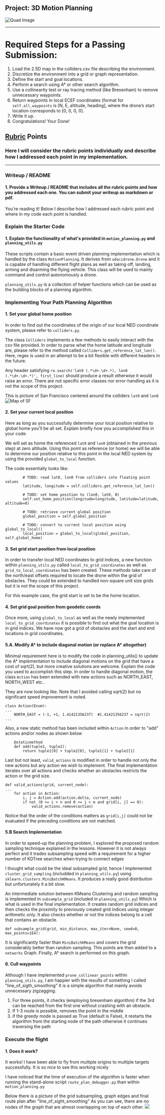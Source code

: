 ## Project: 3D Motion Planning
![Quad Image](./misc/enroute.png)

---


# Required Steps for a Passing Submission:
1. Load the 2.5D map in the colliders.csv file describing the environment.
2. Discretize the environment into a grid or graph representation.
3. Define the start and goal locations.
4. Perform a search using A* or other search algorithm.
5. Use a collinearity test or ray tracing method (like Bresenham) to remove unnecessary waypoints.
6. Return waypoints in local ECEF coordinates (format for `self.all_waypoints` is [N, E, altitude, heading], where the drone’s start location corresponds to [0, 0, 0, 0].
7. Write it up.
8. Congratulations!  Your Done!

## [Rubric](https://review.udacity.com/#!/rubrics/1534/view) Points
### Here I will consider the rubric points individually and describe how I addressed each point in my implementation.  

---
### Writeup / README

#### 1. Provide a Writeup / README that includes all the rubric points and how you addressed each one.  You can submit your writeup as markdown or pdf.  

You're reading it! Below I describe how I addressed each rubric point and where in my code each point is handled.

### Explain the Starter Code

#### 1. Explain the functionality of what's provided in `motion_planning.py` and `planning_utils.py`
These scripts contain a basic event driven planning implementation which is handled by the class `MotionPlanning`. It derives from `udacidrone.Drone` and it is capable of handling different flight plans as well as taking off, landing, arming and disarming the flying vehicle.
This class will be used to mainly command and control autonomously a drone.

`planning_utils.py` is a collection of helper functions which can be used as the building blocks of a planning algorithm.

### Implementing Your Path Planning Algorithm

#### 1. Set your global home position
In order to find out the coordinates of the origin of our local NED coordinate system, please refer to `colliders.py`.

The class `Colliders` implements a few methods to easily interact with the csv file provided. In order to parse what the 
home latitude and longitude are, please refer to the method called `Colliders.get_reference_lat_lon()`. Here, regex is used in an attempt to be a bit flexible with different headers in the future.

Any header satisfying `re.search('lat0 (.*\d+.\d+.*), lon0 (.*\d+.\d+.*)', first_line)` should produce a result otherwise 
it would raise an error. There are not specific error classes nor error-handling as it is not the scope of this project.


This is picture of San Francisco centered around the colliders `lat0` and `lon0`
![Map of SF](./misc/home.png)

#### 2. Set your current local position
Here as long as you successfully determine your local position relative to global home you'll be all set. Explain 
briefly how you accomplished this in your code.

We will set as home the referenced `lat0` and `lon0` (obtained in the previous step) at zero altitude. 
Using this point as reference (or home) we will be able to determine our position relative to this point in the local 
NED system by using the provided `global_to_local` function. 

The code essentially looks like:
```
        # TODO: read lat0, lon0 from colliders into floating point values
        latitude, longitude = self.colliders.get_reference_lat_lon()
        
        # TODO: set home position to (lon0, lat0, 0)
        self.set_home_position(longitude=longitude, latitude=latitude, altitude=0)

        # TODO: retrieve current global position
        global_position = self.global_position

        # TODO: convert to current local position using global_to_local()
        local_position = global_to_local(global_position, self.global_home)
```

#### 3. Set grid start position from local position
In order to transfer local NED coordinates to grid indices, a new function within `planning_utils.py` called 
`local_to_grid_coordinates` as well as `grid_to_local_coordinates` has been created. These methods take care of 
the north/east offsets required to locate the drone within the grid of obstacles. They could be extended to handled 
non-square unit size grids but it is not the scope of this project.

For this example case, the grid start is set to be the home location.

#### 4. Set grid goal position from geodetic coords
Once more, using `global_to_local` as well as the newly implemented `local_to_grid_coordinates` it is possible to find out 
what the goal location is in grid indices. We have now got a grid of obstacles and the start and end locations in grid coordinates.

#### 5.A. Modify A* to include diagonal motion (or replace A* altogether)
Minimal requirement here is to modify the code in planning_utils() to update the A* implementation to include diagonal motions on the grid that have a cost of sqrt(2), but more creative solutions are welcome. Explain the code you used to accomplish this step.
In order to handle diagonal motion, the class `Action` has been extended with new actions such as NORTH_EAST, NORTH_WEST etc..

They are now looking like. Note that I avoided calling sqrt(2) but no significant speed improvement is noted.
```
class Action(Enum):
...
    NORTH_EAST = (-1, +1, 1.41421356237)  #1.41421356237 = sqrt(2)
...
```

Also, a new static method has been included within `Action` in order to "add" actions and/or nodes as shown below 
```
    @staticmethod
    def add(tuple1, tuple2):
        return tuple1[0] + tuple2[0], tuple1[1] + tuple2[1]
```

Last but not least, `valid_actions` is modified in order to handle not only the new actions but any action we wish to implement.
The final implementation iterates over all actions and checks whether an obstacles restricts the action or the grid size.

```
def valid_actions(grid, current_node):
...
    for action in Action:
        i, j = Action.add(action.delta, current_node)
        if not (0 <= i < n and 0 <= j < m and grid[i, j] == 0):
            valid_actions.remove(action)
```
Notice that the order of the conditions matters as `grid[i,j]` could not be evaluated if the preceding conditions are not matched.

#### 5.B Search Implementation
In order to speed-up the planning problem, I explored the proposed random sampling technique explained in the lessons. 
However it is not always perfect and it trades subsampling speed with a requirement for a higher number of KDTree searches when trying to connect edges

I thought what could be the ideal subsampled grid, hence I implemented `cluster_grid_sampling` (includded in `planning_utils.py`) using 
`sklearn.clusters.MiniBatchKMeans`. It produces a really good distribution but unfortunately it a bit slow.

An intermediate solution between KMeans Clustering and random sampling is implemented in `subsample_grid` (included in `planning_utils.py`)
Which is what is used in the final implementation. It creates random grid indices and then checks the proximity to previously created grid indices using integer arithmetic only.
It also checks whether or not the indices belong to a cell that contains an obstacle. 

```
def subsample_grid(grid, min_distance, max_iter=None, seed=0, max_points=1E4):
```

It is significantly faster than `MiniBatchKMeans` and covers the grid considerably better than random sampling.
This points are then added to a `networks` Graph. Finally, A* search is performed on this graph.

#### 6. Cull waypoints 
Although I have implemented `prune_collinear_points` within `planning_utils.py`, I am happier with the results of something I called "line_of_sigth_smoothing"
It is a simple algorithm that mainly avoids unnecessary zigzagging. 

1) For three points, it checks (employing bresenham algorithm) if the 3rd can be reached from the first one without crashing with an obstacle.
2) If 1-3 route is possible, removes the point in the middle
3) if the greedy mode is passed as True (default is False), it restarts the algorithm from the starting node of the path otherwise it continues traversing the path




### Execute the flight
#### 1. Does it work?
It works! I have been able to fly from multiple origins to multiple targets successfully. It is so nice to see this working nicely 

I have noticed that the time of execution of the algorithm is faster when running the stand-alone script `route_plan_debugger.py` 
than within `motion_planning.py` 

Below there is a picture of the grid subsampling, graph edges and final route plan after "line_of_sight_smoothing"
As you can see, there are no nodes of the graph that are almost overlapping on top of each other. 
![](./example_routes_found/routes_gif.gif)

